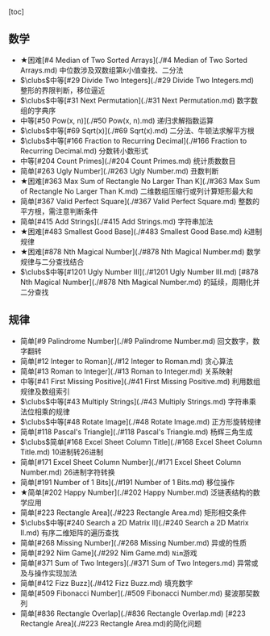 [toc]

## 数学

* $\bigstar$困难[#4 Median of Two Sorted Arrays](./#4 Median of Two Sorted Arrays.md)    中位数涉及双数组第$k$小值查找、二分法
* $\clubs$中等[#29 Divide Two Integers](./#29 Divide Two Integers.md)    整形的界限判断，移位逼近
* $\clubs$中等[#31 Next Permutation](./#31 Next Permutation.md)    数字数组的字典序
* 中等[#50 Pow(x, n)](./#50 Pow(x, n).md)    递归求解指数运算
* $\clubs$中等[#69 Sqrt(x)](./#69 Sqrt(x).md)    二分法、牛顿法求解平方根
* $\clubs$中等[#166 Fraction to Recurring Decimal](./#166 Fraction to Recurring Decimal.md)    分数转小数形式
* 中等[#204 Count Primes](./#204 Count Primes.md)    统计质数数目
* 简单[#263 Ugly Number](./#263 Ugly Number.md)    丑数判断
* $\bigstar$困难[#363 Max Sum of Rectangle No Larger Than K](./#363 Max Sum of Rectangle No Larger Than K.md)    二维数组压缩行或列计算矩形最大和
* 简单[#367 Valid Perfect Square](./#367 Valid Perfect Square.md)    整数的平方根，需注意判断条件
* 简单[#415 Add Strings](./#415 Add Strings.md)    字符串加法
* $\bigstar$困难[#483 Smallest Good Base](./#483 Smallest Good Base.md)    $k$进制规律
* $\bigstar$困难[#878 Nth Magical Number](./#878 Nth Magical Number.md)    数学规律与二分查找结合
* $\clubs$中等[#1201 Ugly Number III](./#1201 Ugly Number III.md)    [#878 Nth Magical Number](./#878 Nth Magical Number.md) 的延续，周期化并二分查找

## 规律

* 简单[#9 Palindrome Number](./#9 Palindrome Number.md)    回文数字，数字翻转
* 简单[#12 Integer to Roman](./#12 Integer to Roman.md)    贪心算法
* 简单[#13 Roman to Integer](./#13 Roman to Integer.md)    关系映射
* 中等[#41 First Missing Positive](./#41 First Missing Positive.md)    利用数组规律及数组索引
* $\clubs$中等[#43 Multiply Strings](./#43 Multiply Strings.md)    字符串乘法位相乘的规律
* $\clubs$中等[#48 Rotate Image](./#48 Rotate Image.md)    正方形旋转规律
* 简单[#118 Pascal's Triangle](./#118 Pascal's Triangle.md)    杨辉三角生成
* $\clubs$简单[#168 Excel Sheet Column Title](./#168 Excel Sheet Column Title.md)    10进制转26进制
* 简单[#171 Excel Sheet Column Number](./#171 Excel Sheet Column Number.md)    26进制字符转换
* 简单[#191 Number of 1 Bits](./#191 Number of 1 Bits.md)    移位操作
* $\bigstar$简单[#202 Happy Number](./#202 Happy Number.md)    泛链表结构的数学应用
* 简单[#223 Rectangle Area](./#223 Rectangle Area.md)    矩形相交条件
* $\clubs$中等[#240 Search a 2D Matrix II](./#240 Search a 2D Matrix II.md)    有序二维矩阵的遍历查找
* 简单[#268 Missing Number](./#268 Missing Number.md)    异或的性质
* 简单[#292 Nim Game](./#292 Nim Game.md)    `Nim`游戏
* 简单[#371 Sum of Two Integers](./#371 Sum of Two Integers.md)    异常或及与操作实现加法
* 简单[#412 Fizz Buzz](./#412 Fizz Buzz.md)    填充数字
* 简单[#509 Fibonacci Number](./#509 Fibonacci Number.md)    斐波那契数列
* 简单[#836 Rectangle Overlap](./#836 Rectangle Overlap.md)    [#223 Rectangle Area](./#223 Rectangle Area.md)的简化问题